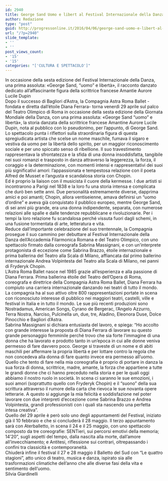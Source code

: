 ```yaml
---
id: 2940
title: George Sand Uomo e libert al Festival Internazionale della Danza
author: Redazione
type: "post"
guid: http://progressonline.it/2016/04/06/george-sand-uomo-e-libert-al-festival-internazionale-della-danza/
url: "/?p=2940"
slide_template:
- ''
- ''
post_views_count:
- '15'
- '15'
categories: "['CULTURA E SPETTACOLO']"
---
```


<div>In occasione della sesta edizione del Festival Internazionale della Danza, una prima assoluta: «George Sand, “uomo” e libertà», il racconto danzato dedicato all’affascinante figura della scrittrice francese Amantie Aurore Lucile Dupin</div><div> </div><div>Dopo il successo di Bagliori d’Astra, la Compagnia Astra Roma Ballet -fondata e diretta dall’étoile Diana Ferrara- torna venerdì 29 aprile sul palco del Teatro Olimpico di Roma in occasione della sesta edizione della Giornata Mondiale della Danza, con una prima assoluta: «George Sand “uomo” e libertà», la storia danzata della scrittrice francese Amantine Aurore Lucile Dupin, nota al pubblico con lo pseudonimo, per l’appunto, di George Sand. </div><div> </div><div>Lo spettacolo punta i riflettori sulla straordinaria figura di questa spregiudicata artista che scelse un nome maschile, fumava il sigaro e vestiva da uomo per la libertà dello spirito, per un maggior riconoscimento sociale e per uno spiccato senso di ribellione. Il suo travestimento rappresentava la sfrontatezza e la sfida di una donna insoddisfatta, tangibile nei suoi romanzi e trasposto in danza attraverso la leggerezza, la forza, il coraggio e la determinazione, con momenti intensi e rappresentativi dei suoi più significativi amori: l’appassionata e tempestosa relazione con il poeta Alfred de Musset e l’angusta e scandalosa storia con Chopin.</div><div> </div><div>Ed è proprio la liaison con il musicista il cuore della kermesse. I due artisti si incontrarono a Parigi nel 1838 e la loro fu una storia intensa e complicata che durò ben sette anni. Due personalità estremamente diverse, dapprima amici e poi amanti; Chopin, allora ventiseienne, amava definirsi un “uomo d’ordine” e aveva già conquistato il pubblico europeo, mentre George Sand, di sei anni più grande, era una donna indipendente, separata, con numerose relazioni alle spalle e dalle tendenze repubblicane e rivoluzionarie. Per i tempi la loro relazione fu scandalosa perché vissuta fuori dagli schemi, in una fusione tormentata di arte, letteratura e vita. </div><div> </div><div>Reduce dall’importante celebrazione del suo trentennale, la Compagnia prosegue il suo cammino per debuttare al Festival Internazionale della Danza dell’Accademia Filarmonica Romana e del Teatro Olimpico, con uno spettacolo firmato dalla coreografa Sabrina Massignani, e con un’interprete protagonista di eccezione come Sabrina Brazzo, étoile internazionale e prima ballerina del Teatro alla Scala di Milano, affiancata dal primo ballerino internazionale Andrea Volpintesta del Teatro alla Scala di Milano, nei panni di Fryderyk Chopin.</div><div> </div><div>L’Astra Roma Ballet nasce nel 1985 grazie all’esperienza e alla passione di Diana Ferrara. Prima ballerina étoile del Teatro dell’Opera di Roma, coreografa e direttrice della Compagnia Astra Roma Ballet, Diana Ferrara ha compiuto una carriera internazionale danzando nei teatri di tutto il mondo. La compagnia ha al suo attivo oltre 800 rappresentazioni portate in scena con riconosciuto interesse di pubblico nei maggiori teatri, castelli, ville e festival in Italia e in tutto il mondo. Le sue più recenti produzioni sono Nostradamus, American Songs, Cyrano de Bergerac, l’Angelo Azzurro, Terra Nostra, Narciso, Pulcinella un, due, tre, Aladino, Eleonora Duse, Dolce Pinocchio e Bagliori d’Astra.</div><div> </div><div>Sabrina Massignani si dichiara entusiasta del lavoro, e spiega: “Ho accolto con grande interesse la proposta di Diana Ferrara di lavorare su questo grande personaggio femminile perché trovo che sia forte l’immagine di una donna che ha lavorato e prodotto tanto in un’epoca in cui alle donne veniva permesso di fare davvero poco. George si traveste di un nome e di abiti maschili per affermare la propria libertà e per lottare contro la regola che non concedeva alla donna di fare quanto invece era permesso all’uomo. Quello che tento di fare nella mia coreografia è proprio di portare in danza la sua forza di donna, scrittrice, madre, amante, la forza che appartiene a tutte le grandi donne che ci hanno preceduto nella storia e per le quali oggi abbiamo il nostro ruolo in società. In scena ci saranno le sue emozioni, i suoi amori (soprattutto quello con Fryderyk Chopin) e il “suono” della sua scrittura attraverso il rumore della carta che rievoca le sue novanta opere letterarie. A questo si aggiunge la mia felicità e soddisfazione nel poter lavorare con due interpreti d’eccezione come Sabrina Brazzo e Andrea Volpintesta, grandi professionisti con i quali sta nascendo una perfetta intesa creativa”.</div><div> </div><div>Quello del 29 aprile è però solo uno degli appuntamenti del Festival, iniziato già il 10 febbraio e che si concluderà il 28 maggio. Il terzo appuntamento sarà con Aterballetto, in scena il 24 e il 25 maggio, con uno spettacolo composto da tre coreografie: SENTieri, sui percorsi emotivi della memoria; 14’20”, sugli aspetti del tempo, dalla nascita alla morte, dall’amore all’invecchiamento; e Antitesi, riflessione sui contrari, oltrepassando i confini tra classicità e contemporaneità.</div><div>Chiuderà infine il festival il 27 e 28 maggio il Balletto del Sud con “Le quattro stagioni”, atto unico di teatro, musica e danza, ispirato sia alle trasformazioni climatiche dell’anno che alle diverse fasi della vita e sentimento dell’uomo. </div><div> </div><div> </div><div>Silvia Giardinelli </div><div> </div>